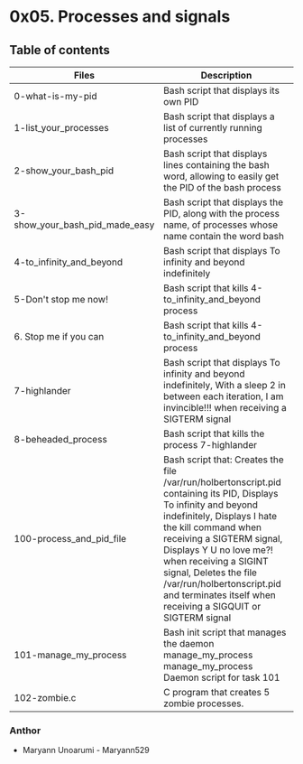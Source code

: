 # 0x05. Processes and signals

## Table of contents

| Files |	Description |
|-------|-------------|
| 0-what-is-my-pid |	Bash script that displays its own PID |
| 1-list_your_processes | Bash script that displays a list of currently running processes |
| 2-show_your_bash_pid | Bash script that displays lines containing the bash word, allowing to easily get the PID of the bash process |
| 3-show_your_bash_pid_made_easy	| Bash script that displays the PID, along with the process name, of processes whose name contain the word bash |
| 4-to_infinity_and_beyond | Bash script that displays To infinity and beyond indefinitely |
|  5-Don't stop me now!	| Bash script that kills 4-to_infinity_and_beyond process |
| 6. Stop me if you can	| Bash script that kills 4-to_infinity_and_beyond process |
| 7-highlander	| Bash script that displays To infinity and beyond indefinitely, With a sleep 2 in between each iteration, I am invincible!!! when receiving a SIGTERM signal |
| 8-beheaded_process	| Bash script that kills the process 7-highlander |
| 100-process_and_pid_file	| Bash script that: Creates the file /var/run/holbertonscript.pid containing its PID, Displays To infinity and beyond indefinitely, Displays I hate the kill command when receiving a SIGTERM signal, Displays Y U no love me?! when receiving a SIGINT signal, Deletes the file /var/run/holbertonscript.pid and terminates itself when receiving a SIGQUIT or SIGTERM signal |
| 101-manage_my_process	| Bash init script that manages the daemon manage_my_process manage_my_process	Daemon script for task 101 |
| 102-zombie.c	| C program that creates 5 zombie processes. |

### Anthor
  * Maryann Unoarumi - Maryann529
